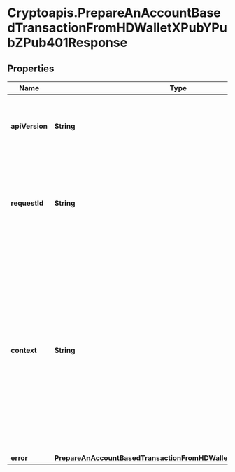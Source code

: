 # Cryptoapis.PrepareAnAccountBasedTransactionFromHDWalletXPubYPubZPub401Response

## Properties

Name | Type | Description | Notes
------------ | ------------- | ------------- | -------------
**apiVersion** | **String** | Specifies the version of the API that incorporates this endpoint. | 
**requestId** | **String** | Defines the ID of the request. The &#x60;requestId&#x60; is generated by Crypto APIs and it&#39;s unique for every request. | 
**context** | **String** | In batch situations the user can use the context to correlate responses with requests. This property is present regardless of whether the response was successful or returned as an error. &#x60;context&#x60; is specified by the user. | [optional] 
**error** | [**PrepareAnAccountBasedTransactionFromHDWalletXPubYPubZPubE401**](PrepareAnAccountBasedTransactionFromHDWalletXPubYPubZPubE401.md) |  | 



